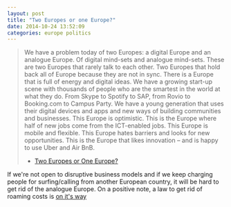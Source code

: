 ```yaml
---
layout: post
title: "Two Europes or one Europe?"
date: 2014-10-24 13:52:09
categories: europe politics
---
```

> We have a problem today of two Europes: a digital Europe and an analogue Europe. Of digital mind-sets and analogue mind-sets. These are two Europes that rarely talk to each other. Two Europes that hold back all of Europe because they are not in sync. There is a Europe that is full of energy and digital ideas. We have a growing start-up scene with thousands of people who are the smartest in the world at what they do. From Skype to Spotify to SAP, from Rovio to Booking.com to Campus Party. We have a young generation that uses their digital devices and apps and new ways of building communities and businesses. This Europe is optimistic. This is the Europe where half of new jobs come from the ICT-enabled jobs. This Europe is mobile and flexible. This Europe hates barriers and looks for new opportunities. This is the Europe that likes innovation – and is happy to use Uber and Air BnB.
> - [Two Europes or One Europe?](http://europa.eu/rapid/press-release_SPEECH-14-710_en.htm)

If we're not open to disruptive business models and if we keep charging people for surfing/calling from another European country, it will be hard to get rid of the analogue Europe. On a positive note, a law to get rid of roaming costs is [on it's way](http://www.bbc.com/news/world-europe-26866966)